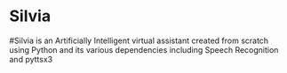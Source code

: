 # Silvia
#Silvia is an Artificially Intelligent virtual assistant created from scratch using Python and its various dependencies including Speech Recognition and pyttsx3
